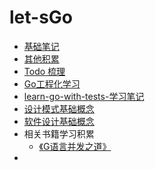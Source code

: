 # let-sGo

- [基础笔记](note_markdown/基础笔记.md)
- [其他积累](code_content/go_struct/catalog.md)
- [Todo 梳理](./todo_list.md)
- [Go工程化学习](./go_learn/catalog.md)
- [learn-go-with-tests-学习笔记](learn_go_with_tests/0-catalog.md)
- [设计模式基础概念](./design-pattern/base_note/base_concept.md)
- [软件设计基础概念](./soft-design/base_concept.md)
- 相关书籍学习积累
  - [《G语言并发之道》](related_book_learn/Concurrency_in_go/learn_catagory.md)
- 



